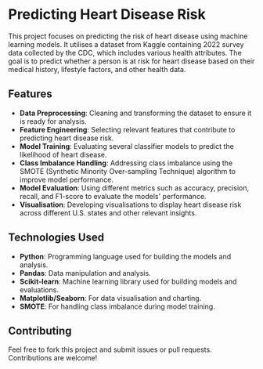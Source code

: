 # Predicting Heart Disease Risk

This project focuses on predicting the risk of heart disease using machine learning models. It utilises a dataset from Kaggle containing 2022 survey data collected by the CDC, which includes various health attributes. The goal is to predict whether a person is at risk for heart disease based on their medical history, lifestyle factors, and other health data.

## Features

- **Data Preprocessing**: Cleaning and transforming the dataset to ensure it is ready for analysis.
- **Feature Engineering**: Selecting relevant features that contribute to predicting heart disease risk.
- **Model Training**: Evaluating several classifier models to predict the likelihood of heart disease.
- **Class Imbalance Handling**: Addressing class imbalance using the SMOTE (Synthetic Minority Over-sampling Technique) algorithm to improve model performance.
- **Model Evaluation**: Using different metrics such as accuracy, precision, recall, and F1-score to evaluate the models' performance.
- **Visualisation**: Developing visualisations to display heart disease risk across different U.S. states and other relevant insights.

## Technologies Used

- **Python**: Programming language used for building the models and analysis.
- **Pandas**: Data manipulation and analysis.
- **Scikit-learn**: Machine learning library used for building models and evaluations.
- **Matplotlib/Seaborn**: For data visualisation and charting.
- **SMOTE**: For handling class imbalance during model training.

## Contributing

Feel free to fork this project and submit issues or pull requests. Contributions are welcome!
